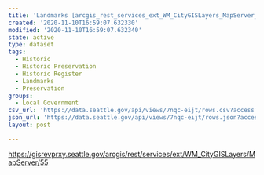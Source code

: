 ```yaml
---
title: 'Landmarks [arcgis_rest_services_ext_WM_CityGISLayers_MapServer_55]'
created: '2020-11-10T16:59:07.632330'
modified: '2020-11-10T16:59:07.632340'
state: active
type: dataset
tags:
  - Historic
  - Historic Preservation
  - Historic Register
  - Landmarks
  - Preservation
groups:
  - Local Government
csv_url: 'https://data.seattle.gov/api/views/7nqc-eijt/rows.csv?accessType=DOWNLOAD'
json_url: 'https://data.seattle.gov/api/views/7nqc-eijt/rows.json?accessType=DOWNLOAD'
layout: post

---
```

https://gisrevprxy.seattle.gov/arcgis/rest/services/ext/WM_CityGISLayers/MapServer/55
